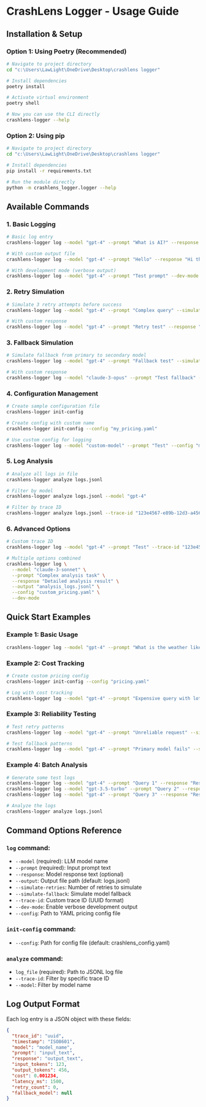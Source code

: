 # CrashLens Logger - Usage Guide

## Installation & Setup

### Option 1: Using Poetry (Recommended)
```bash
# Navigate to project directory
cd "c:\Users\LawLight\OneDrive\Desktop\crashlens logger"

# Install dependencies
poetry install

# Activate virtual environment
poetry shell

# Now you can use the CLI directly
crashlens-logger --help
```

### Option 2: Using pip
```bash
# Navigate to project directory
cd "c:\Users\LawLight\OneDrive\Desktop\crashlens logger"

# Install dependencies
pip install -r requirements.txt

# Run the module directly
python -m crashlens_logger.logger --help
```

## Available Commands

### 1. Basic Logging
```bash
# Basic log entry
crashlens-logger log --model "gpt-4" --prompt "What is AI?" --response "AI is artificial intelligence"

# With custom output file
crashlens-logger log --model "gpt-4" --prompt "Hello" --response "Hi there" --output "my_logs.jsonl"

# With development mode (verbose output)
crashlens-logger log --model "gpt-4" --prompt "Test prompt" --dev-mode
```

### 2. Retry Simulation
```bash
# Simulate 3 retry attempts before success
crashlens-logger log --model "gpt-4" --prompt "Complex query" --simulate-retries 3 --dev-mode

# With custom response
crashlens-logger log --model "gpt-4" --prompt "Retry test" --response "Final success" --simulate-retries 2
```

### 3. Fallback Simulation
```bash
# Simulate fallback from primary to secondary model
crashlens-logger log --model "gpt-4" --prompt "Fallback test" --simulate-fallback --dev-mode

# With custom response
crashlens-logger log --model "claude-3-opus" --prompt "Test fallback" --response "Fallback response" --simulate-fallback
```

### 4. Configuration Management
```bash
# Create sample configuration file
crashlens-logger init-config

# Create config with custom name
crashlens-logger init-config --config "my_pricing.yaml"

# Use custom config for logging
crashlens-logger log --model "custom-model" --prompt "Test" --config "my_pricing.yaml"
```

### 5. Log Analysis
```bash
# Analyze all logs in file
crashlens-logger analyze logs.jsonl

# Filter by model
crashlens-logger analyze logs.jsonl --model "gpt-4"

# Filter by trace ID
crashlens-logger analyze logs.jsonl --trace-id "123e4567-e89b-12d3-a456-426614174000"
```

### 6. Advanced Options
```bash
# Custom trace ID
crashlens-logger log --model "gpt-4" --prompt "Test" --trace-id "123e4567-e89b-12d3-a456-426614174000"

# Multiple options combined
crashlens-logger log \
  --model "claude-3-sonnet" \
  --prompt "Complex analysis task" \
  --response "Detailed analysis result" \
  --output "analysis_logs.jsonl" \
  --config "custom_pricing.yaml" \
  --dev-mode
```

## Quick Start Examples

### Example 1: Basic Usage
```bash
crashlens-logger log --model "gpt-4" --prompt "What is the weather like?" --response "I cannot access real-time weather data" --dev-mode
```

### Example 2: Cost Tracking
```bash
# Create custom pricing config
crashlens-logger init-config --config "pricing.yaml"

# Log with cost tracking
crashlens-logger log --model "gpt-4" --prompt "Expensive query with lots of tokens here" --config "pricing.yaml" --dev-mode
```

### Example 3: Reliability Testing
```bash
# Test retry patterns
crashlens-logger log --model "gpt-4" --prompt "Unreliable request" --simulate-retries 5 --dev-mode

# Test fallback patterns  
crashlens-logger log --model "gpt-4" --prompt "Primary model fails" --simulate-fallback --dev-mode
```

### Example 4: Batch Analysis
```bash
# Generate some test logs
crashlens-logger log --model "gpt-4" --prompt "Query 1" --response "Response 1"
crashlens-logger log --model "gpt-3.5-turbo" --prompt "Query 2" --response "Response 2"
crashlens-logger log --model "gpt-4" --prompt "Query 3" --response "Response 3"

# Analyze the logs
crashlens-logger analyze logs.jsonl
```

## Command Options Reference

### `log` command:
- `--model` (required): LLM model name
- `--prompt` (required): Input prompt text  
- `--response`: Model response text (optional)
- `--output`: Output file path (default: logs.jsonl)
- `--simulate-retries`: Number of retries to simulate
- `--simulate-fallback`: Simulate model fallback
- `--trace-id`: Custom trace ID (UUID format)
- `--dev-mode`: Enable verbose development output
- `--config`: Path to YAML pricing config file

### `init-config` command:
- `--config`: Path for config file (default: crashlens_config.yaml)

### `analyze` command:
- `log_file` (required): Path to JSONL log file
- `--trace-id`: Filter by specific trace ID
- `--model`: Filter by model name

## Log Output Format

Each log entry is a JSON object with these fields:
```json
{
  "trace_id": "uuid",
  "timestamp": "ISO8601",
  "model": "model_name",
  "prompt": "input_text",
  "response": "output_text", 
  "input_tokens": 123,
  "output_tokens": 456,
  "cost": 0.001234,
  "latency_ms": 1500,
  "retry_count": 0,
  "fallback_model": null
}
```
